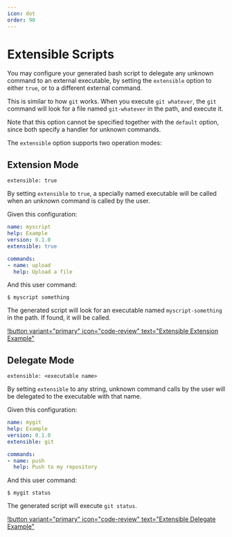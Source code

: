 ```yaml
---
icon: dot
order: 90
---
```


# Extensible Scripts

You may configure your generated bash script to delegate any unknown command to an external executable, by setting the `extensible` option to either `true`, or to a different external command.

This is similar to how `git` works. When you execute `git whatever`, the `git` command will look for a file named `git-whatever` in the path, and execute it.

Note that this option cannot be specified together with the `default` option, since both specify a handler for unknown commands.

The `extensible` option supports two operation modes:

## Extension Mode

`extensible: true`

By setting `extensible` to `true`, a specially named executable will be called when an unknown command is called by the user.

Given this configuration:

```yaml bashly.yml
name: myscript
help: Example
version: 0.1.0
extensible: true

commands:
- name: upload
  help: Upload a file
```

And this user command:

```shell
$ myscript something

```

The generated script will look for an executable named `myscript-something` in the path. If found, it will be called.

[!button variant="primary" icon="code-review" text="Extensible Extension Example"](https://github.com/DannyBen/bashly/tree/master/examples/extensible#readme)

## Delegate Mode

`extensible: <executable name>`

By setting `extensible` to any string, unknown command calls by the user will be delegated to the executable with that name.

Given this configuration:

```yaml bashly.yml
name: mygit
help: Example
version: 0.1.0
extensible: git

commands:
- name: push
  help: Push to my repository
```

And this user command:

```shell
$ mygit status

```

The generated script will execute `git status`.

[!button variant="primary" icon="code-review" text="Extensible Delegate Example"](https://github.com/DannyBen/bashly/tree/master/examples/extensible-delegate#readme)


